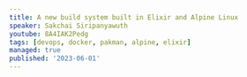 ```yaml
---
title: A new build system built in Elixir and Alpine Linux
speaker: Sakchai Siripanyawuth
youtube: 8A4IAK2Pedg
tags: [devops, docker, pakman, alpine, elixir]
managed: true
published: '2023-06-01'
---
```

